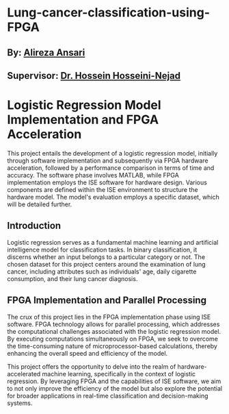 # Lung-cancer-classification-using-FPGA

## By: [Alireza Ansari](https://www.linkedin.com/in/alireza-ansaree/)

## Supervisor: [Dr. Hossein Hosseini-Nejad](https://scholar.google.com/citations?hl=en&user=GFegdC8AAAAJ&view_op=list_works&sortby=pubdate)

# Logistic Regression Model Implementation and FPGA Acceleration

This project entails the development of a logistic regression model, initially through software implementation and subsequently via FPGA hardware acceleration, followed by a performance comparison in terms of time and accuracy. The software phase involves MATLAB, while FPGA implementation employs the ISE software for hardware design. Various components are defined within the ISE environment to structure the hardware model. The model's evaluation employs a specific dataset, which will be detailed further.

## Introduction
Logistic regression serves as a fundamental machine learning and artificial intelligence model for classification tasks. In binary classification, it discerns whether an input belongs to a particular category or not. The chosen dataset for this project centers around the examination of lung cancer, including attributes such as individuals' age, daily cigarette consumption, and their lung cancer diagnosis.

## FPGA Implementation and Parallel Processing
The crux of this project lies in the FPGA implementation phase using ISE software. FPGA technology allows for parallel processing, which addresses the computational challenges associated with the logistic regression model. By executing computations simultaneously on FPGA, we seek to overcome the time-consuming nature of microprocessor-based calculations, thereby enhancing the overall speed and efficiency of the model.

This project offers the opportunity to delve into the realm of hardware-accelerated machine learning, specifically in the context of logistic regression. By leveraging FPGA and the capabilities of ISE software, we aim to not only improve the efficiency of the model but also explore the potential for broader applications in real-time classification and decision-making systems.
